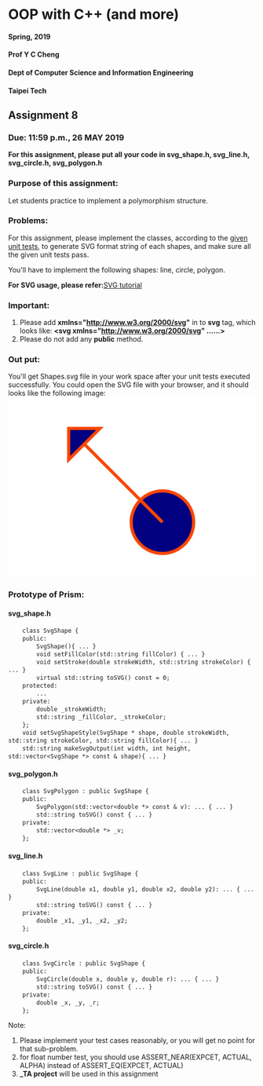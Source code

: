 # OOP with C++ (and more)
#### Spring, 2019
#### Prof Y C Cheng
#### Dept of Computer Science and Information Engineering
#### Taipei Tech

## Assignment 8

### Due: 11:59 p.m., 26 MAY 2019


**For this assignment, please put all your code in svg_shape.h, svg_line.h, svg_circle.h, svg_polygon.h**


### Purpose of this assignment:
Let students practice to implement a polymorphism structure.  

### Problems:
For this assignment, please implement the classes, according to the [given unit tests](unit_test.zip), to generate SVG format string of each shapes, and make sure all the given unit tests pass.

You'll have to implement the following shapes: line, circle, polygon.

**For SVG usage, please refer:**[SVG tutorial](https://www.w3schools.com/graphics/svg_polygon.asp)

### Important:
1. Please add **xmlns="http://www.w3.org/2000/svg"** in to **svg** tag, which looks like:
**\<svg xmlns="http://www.w3.org/2000/svg"  ......\>**
2. Please do not add any **public** method.

### Out put:
You'll get Shapes.svg file in your work space after your unit tests executed successfully. You could open the SVG file with your browser, and it should looks like the following image:
![image](Shape.jpg)

### Prototype of Prism:
#### svg_shape.h
```
    class SvgShape {
    public:
        SvgShape(){ ... }
        void setFillColor(std::string fillColor) { ... }
        void setStroke(double strokeWidth, std::string strokeColor) { ... }
        virtual std::string toSVG() const = 0;
    protected:
        ...
    private:
        double _strokeWidth;
        std::string _fillColor, _strokeColor;
    };
    void setSvgShapeStyle(SvgShape * shape, double strokeWidth, std::string strokeColor, std::string fillColor){ ... }
    std::string makeSvgOutput(int width, int height, std::vector<SvgShape *> const & shape){ ... }
```
#### svg_polygon.h
```
    class SvgPolygon : public SvgShape {
    public:
        SvgPolygon(std::vector<double *> const & v): ... { ... }
        std::string toSVG() const { ... }
    private:
        std::vector<double *> _v;
    };
```
#### svg_line.h
```
    class SvgLine : public SvgShape {
    public:
        SvgLine(double x1, double y1, double x2, double y2): ... { ... }
        std::string toSVG() const { ... }
    private:
        double _x1, _y1, _x2, _y2;
    };
```
#### svg_circle.h
```
    class SvgCircle : public SvgShape {
    public:
        SvgCircle(double x, double y, double r): ... { ... }
        std::string toSVG() const { ... }
    private:
        double _x, _y, _r;
    };
```

Note:
1. Please implement your test cases reasonably, or you will get no point for that sub-problem.
2. for float number test, you should use ASSERT_NEAR(EXPCET, ACTUAL, ALPHA) instead of ASSERT_EQ(EXPCET, ACTUAL)
3. **\_TA project** will be used in this assignment
